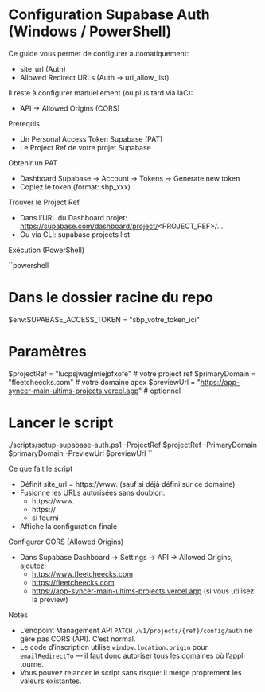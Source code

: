 # Configuration Supabase Auth (Windows / PowerShell)

Ce guide vous permet de configurer automatiquement:
- site_url (Auth)
- Allowed Redirect URLs (Auth → uri_allow_list)

Il reste à configurer manuellement (ou plus tard via IaC):
- API → Allowed Origins (CORS)

Prérequis
- Un Personal Access Token Supabase (PAT)
- Le Project Ref de votre projet Supabase

Obtenir un PAT
- Dashboard Supabase → Account → Tokens → Generate new token
- Copiez le token (format: sbp_xxx)

Trouver le Project Ref
- Dans l’URL du Dashboard projet: https://supabase.com/dashboard/project/<PROJECT_REF>/...
- Ou via CLI: supabase projects list

Exécution (PowerShell)

``powershell
# Dans le dossier racine du repo
$env:SUPABASE_ACCESS_TOKEN = "sbp_votre_token_ici"

# Paramètres
$projectRef   = "lucpsjwaglmiejpfxofe"         # votre project ref
$primaryDomain = "fleetcheecks.com"             # votre domaine apex
$previewUrl    = "https://app-syncer-main-ultims-projects.vercel.app"  # optionnel

# Lancer le script
./scripts/setup-supabase-auth.ps1 -ProjectRef $projectRef -PrimaryDomain $primaryDomain -PreviewUrl $previewUrl
``

Ce que fait le script
- Définit site_url = https://www.<primaryDomain> (sauf si déjà défini sur ce domaine)
- Fusionne les URLs autorisées sans doublon:
  - https://www.<primaryDomain>
  - https://<primaryDomain>
  - <previewUrl> si fourni
- Affiche la configuration finale

Configurer CORS (Allowed Origins)
- Dans Supabase Dashboard → Settings → API → Allowed Origins, ajoutez:
  - https://www.fleetcheecks.com
  - https://fleetcheecks.com
  - https://app-syncer-main-ultims-projects.vercel.app (si vous utilisez la preview)

Notes
- L’endpoint Management API `PATCH /v1/projects/{ref}/config/auth` ne gère pas CORS (API). C’est normal.
- Le code d’inscription utilise `window.location.origin` pour `emailRedirectTo` — il faut donc autoriser tous les domaines où l’appli tourne.
- Vous pouvez relancer le script sans risque: il merge proprement les valeurs existantes.
